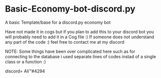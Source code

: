 # Basic-Economy-bot-discord.py
A basic Template/base for a discord.py economy bot

Have not made it in cogs but if you plan to add this to your discord bot you will probably need to add it in a Cog file :)
If someone does not understand any part of the code :) feel free to contact me at my discord

NOTE:
    Some things have been over complicated here such as for connecting to the database i used separate lines of codes instad of a single class or a function :) 
    
discord= Ali™#4294
